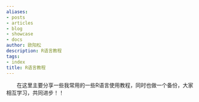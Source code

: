 ```yaml
---
aliases:
- posts
- articles
- blog
- showcase
- docs
author: 欧阳松
description: R语言教程
tags:
- index
title: R语言教程
---
```

  在这里主要分享一些我常用的一些R语言使用教程，同时也做一个备份，大家相互学习，共同进步！！